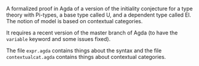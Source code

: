 A formalized proof in Agda of a version of the initiality conjecture for a type theory with
Pi-types, a base type called U, and a dependent type called El. The notion of model is based on
contextual categories.

It requires a recent version of the master branch of Agda (to have the `variable` keyword and some
issues fixed).

The file `expr.agda` contains things about the syntax and the file `contextualcat.agda` contains
things about contextual categories.
